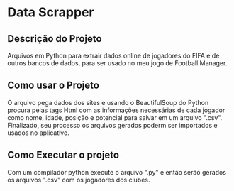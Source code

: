# Data Scrapper

## Descrição do Projeto 

 Arquivos em Python para extrair dados online de jogadores do FIFA e de outros bancos de dados, para ser usado no meu jogo de Football Manager.

## Como usar o Projeto

 O arquivo pega dados dos sites e usando o BeautifulSoup do Python procura pelas tags Html com as informações necessárias de cada jogador como nome, idade, posição e potencial para salvar em um arquivo ".csv". Finalizado, seu processo os arquivos gerados poderm ser importados e usados no aplicativo.

## Como Executar o projeto

 Com um compilador python execute o arquivo ".py" e então serão gerados os arquivos ".csv" com os jogadores dos clubes.
